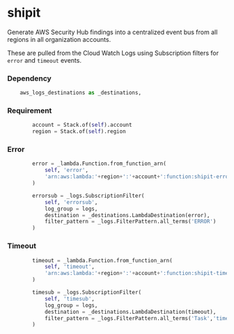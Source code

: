 # shipit

Generate AWS Security Hub findings into a centralized event bus from all regions in all organization accounts.

These are pulled from the Cloud Watch Logs using Subscription filters for ```error``` and ```timeout``` events.

### Dependency

```python
    aws_logs_destinations as _destinations,
```

### Requirement

```python
        account = Stack.of(self).account
        region = Stack.of(self).region
```

### Error

```python
        error = _lambda.Function.from_function_arn(
            self, 'error',
            'arn:aws:lambda:'+region+':'+account+':function:shipit-error'
        )

        errorsub = _logs.SubscriptionFilter(
            self, 'errorsub',
            log_group = logs,
            destination = _destinations.LambdaDestination(error),
            filter_pattern = _logs.FilterPattern.all_terms('ERROR')
        )
```

### Timeout

```python
        timeout = _lambda.Function.from_function_arn(
            self, 'timeout',
            'arn:aws:lambda:'+region+':'+account+':function:shipit-timeout'
        )

        timesub = _logs.SubscriptionFilter(
            self, 'timesub',
            log_group = logs,
            destination = _destinations.LambdaDestination(timeout),
            filter_pattern = _logs.FilterPattern.all_terms('Task','timed','out')
        )
```
